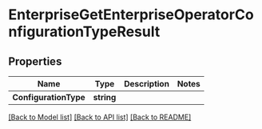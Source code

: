 # EnterpriseGetEnterpriseOperatorConfigurationTypeResult

## Properties

Name | Type | Description | Notes
------------ | ------------- | ------------- | -------------
**ConfigurationType** | **string** |  | 

[[Back to Model list]](../README.md#documentation-for-models) [[Back to API list]](../README.md#documentation-for-api-endpoints) [[Back to README]](../README.md)


